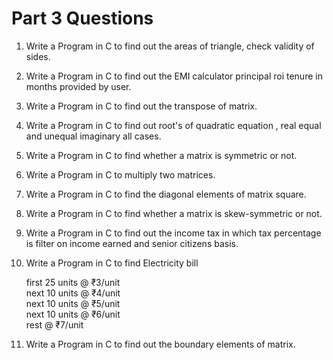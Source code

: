 # Part 3 Questions

1. Write a Program in C to find out the areas of triangle, check validity of sides.
2. Write a Program in C to find out the EMI calculator principal roi tenure in months provided by user.
3. Write a Program in C to find out the transpose of matrix.
4. Write a Program in C to find out root's of quadratic equation , real equal and unequal imaginary all cases.
5. Write a Program in C to find whether a matrix is symmetric or not.
6. Write a Program in C to multiply two matrices.
7. Write a Program in C to find the diagonal elements of matrix square.
8. Write a Program in C to find whether a matrix is skew-symmetric or not.
9. Write a Program in C to find out the income tax in which tax percentage is filter on income earned and senior citizens basis.
10. Write a Program in C to find Electricity bill 

    first 25 units @ ₹3/unit\
    next 10 units @ ₹4/unit\
    next 10 units @ ₹5/unit\
    next 10 units @ ₹6/unit\
    rest @ ₹7/unit

11. Write a Program in C to find out the boundary elements of matrix.

